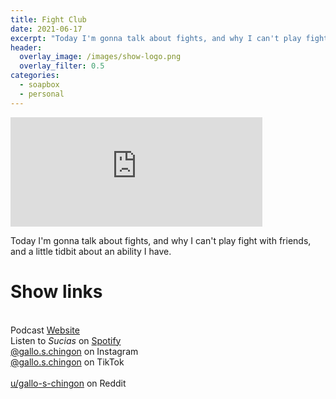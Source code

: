 ```yaml
---
title: Fight Club
date: 2021-06-17
excerpt: "Today I'm gonna talk about fights, and why I can't play fight with friends, and a little tidbit about an ability I have"
header:
  overlay_image: /images/show-logo.png
  overlay_filter: 0.5
categories:
  - soapbox
  - personal
---
```

<iframe src="https://open.spotify.com/embed-podcast/episode/772B52MQxVVds3rUMtetbS" width="80%" height="175" frameborder="0" allowtransparency="true" allow="encrypted-media"></iframe>

Today I'm gonna talk about fights, and why I can't play fight with friends, and a little tidbit about an ability I have.

# Show links

<br> Podcast [Website](https://sucias.xyz)  <a href='https://sucias.xyz'><i class='fas fa-link'></i></a>
<br> Listen to *Sucias* on [Spotify](https://open.spotify.com/show/3XjoipCU3QzeIaQAAQpBdW)  <a href='https://open.spotify.com/show/3XjoipCU3QzeIaQAAQpBdW'><i class='fab fa-spotify'></i></a>
<br> [@gallo.s.chingon](https://instagram.com/gallo.s.chingon) on Instagram  <a href='https://www.instagram.com/gallo.s.chingon'><i class='fa-brands fa-instagram-square'></i></a>
<br> [@gallo.s.chingon](https://www.tiktok.com/@gallo.s.chingon) on TikTok <a href='https://www.tiktok.com/@gallo.s.chingon'><i class='fa-brands fa-tiktok'></i><br>
<br> [u/gallo-s-chingon](https://reddit.com/u/gallo-s-chingon/submitted) on Reddit <a href='https://reddit.com/u/gallo-s-chingon/submitted'><i class='fab fa-reddit'></i></a>
